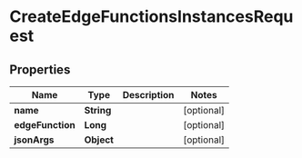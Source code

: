 

# CreateEdgeFunctionsInstancesRequest


## Properties

| Name | Type | Description | Notes |
|------------ | ------------- | ------------- | -------------|
|**name** | **String** |  |  [optional] |
|**edgeFunction** | **Long** |  |  [optional] |
|**jsonArgs** | **Object** |  |  [optional] |



